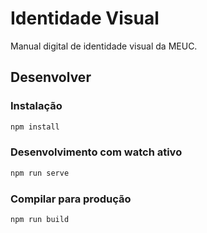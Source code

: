 # Identidade Visual

Manual digital de identidade visual da MEUC.

## Desenvolver

### Instalação

```bash
npm install
```

### Desenvolvimento com watch ativo

```bash
npm run serve
```

### Compilar para produção

```bash
npm run build
```

